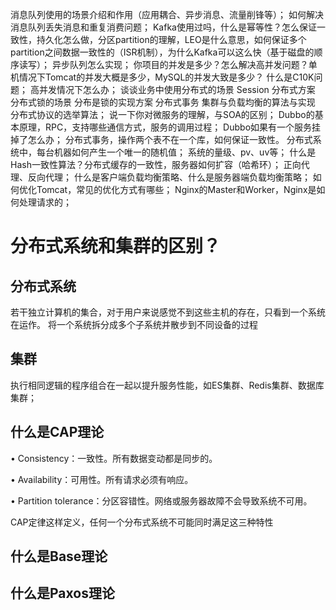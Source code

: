 消息队列使用的场景介绍和作用（应用耦合、异步消息、流量削锋等）；
如何解决消息队列丢失消息和重复消费问题；
Kafka使用过吗，什么是幂等性？怎么保证一致性，持久化怎么做，分区partition的理解，LEO是什么意思，如何保证多个partition之间数据一致性的（ISR机制），为什么Kafka可以这么快（基于磁盘的顺序读写）；
异步队列怎么实现；
你项目的并发是多少？怎么解决高并发问题？单机情况下Tomcat的并发大概是多少，MySQL的并发大致是多少？
什么是C10K问题；
高并发情况下怎么办；
谈谈业务中使用分布式的场景
Session 分布式方案
分布式锁的场景
分布是锁的实现方案
分布式事务
集群与负载均衡的算法与实现
分布式协议的选举算法；
说一下你对微服务的理解，与SOA的区别；
Dubbo的基本原理，RPC，支持哪些通信方式，服务的调用过程；
Dubbo如果有一个服务挂掉了怎么办；
分布式事务，操作两个表不在一个库，如何保证一致性。
分布式系统中，每台机器如何产生一个唯一的随机值；
系统的量级、pv、uv等；
什么是Hash一致性算法？分布式缓存的一致性，服务器如何扩容（哈希环）；
正向代理、反向代理；
什么是客户端负载均衡策略、什么是服务器端负载均衡策略；
如何优化Tomcat，常见的优化方式有哪些；
Nginx的Master和Worker，Nginx是如何处理请求的；

# 分布式系统和集群的区别？

## 分布式系统

若干独立计算机的集合，对于用户来说感觉不到这些主机的存在，只看到一个系统在运作。
将一个系统拆分成多个子系统并散步到不同设备的过程

## 集群

执行相同逻辑的程序组合在一起以提升服务性能，如ES集群、Redis集群、数据库集群；





## 什么是CAP理论
• Consistency：一致性。所有数据变动都是同步的。

• Availability：可用性。所有请求必须有响应。

• Partition tolerance：分区容错性。网络或服务器故障不会导致系统不可用。

CAP定律这样定义，任何一个分布式系统不可能同时满足这三种特性

## 什么是Base理论

## 什么是Paxos理论

